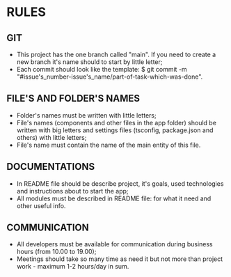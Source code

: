# RULES

## GIT

- This project has the one branch called "main". If you need to create a new branch it's name should to start by little letter;
- Each commit should look like the template:
  $ git commit -m "#issue's_number-issue's_name/part-of-task-which-was-done".

## FILE'S AND FOLDER'S NAMES

- Folder's names must be written with little letters;
- File's names (components and other files in the app folder) should be written with big letters and settings files (tsconfig, package.json and others) with little letters;
- File's name must contain the name of the main entity of this file.

## DOCUMENTATIONS

- In README file should be describe project, it's goals, used technologies and instructions about to start the app;
- All modules must be described in README file: for what it need and other useful info.

## COMMUNICATION

- All developers must be available for communication during business hours (from 10.00 to 19.00);
- Meetings should take so many time as need it but not more than project work - maximum 1-2 hours/day in sum.
